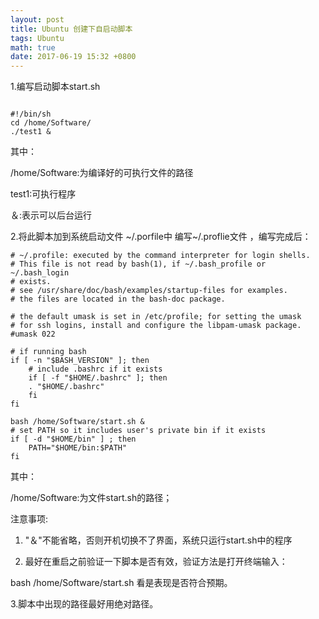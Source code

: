 ```yaml
---
layout: post
title: Ubuntu 创建下自启动脚本
tags: Ubuntu
math: true
date: 2017-06-19 15:32 +0800
---
```



1.编写启动脚本start.sh
``` shell

#!/bin/sh
cd /home/Software/
./test1 &
```
其中：

/home/Software:为编译好的可执行文件的路径

test1:可执行程序

＆:表示可以后台运行


2.将此脚本加到系统启动文件 ~/.porfile中
编写~/.proflie文件 ，编写完成后：
``` shell
# ~/.profile: executed by the command interpreter for login shells.
# This file is not read by bash(1), if ~/.bash_profile or ~/.bash_login
# exists.
# see /usr/share/doc/bash/examples/startup-files for examples.
# the files are located in the bash-doc package.

# the default umask is set in /etc/profile; for setting the umask
# for ssh logins, install and configure the libpam-umask package.
#umask 022

# if running bash
if [ -n "$BASH_VERSION" ]; then
    # include .bashrc if it exists
    if [ -f "$HOME/.bashrc" ]; then
	. "$HOME/.bashrc"
    fi
fi

bash /home/Software/start.sh & 
# set PATH so it includes user's private bin if it exists
if [ -d "$HOME/bin" ] ; then
    PATH="$HOME/bin:$PATH"
fi
```
其中：

/home/Software:为文件start.sh的路径；

注意事项:

1. "＆"不能省略，否则开机切换不了界面，系统只运行start.sh中的程序

2. 最好在重启之前验证一下脚本是否有效，验证方法是打开终端输入：

bash /home/Software/start.sh
看是表现是否符合预期。

3.脚本中出现的路径最好用绝对路径。
